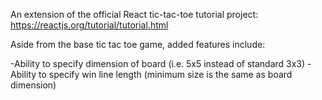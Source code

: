 An extension of the official React tic-tac-toe tutorial project: https://reactjs.org/tutorial/tutorial.html

Aside from the base tic tac toe game, added features include:

-Ability to specify dimension of board (i.e. 5x5 instead of standard 3x3)
-Ability to specify win line length (minimum size is the same as board dimension)
